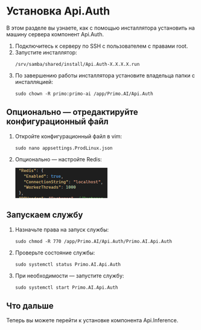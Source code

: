 # Установка Api.Auth 

В этом разделе вы узнаете, как с помощью инсталлятора установить на машину сервера компонент Api.Auth.

1. Подключитесь к серверу по SSH с пользователем с правами root. 
1. Запустите инсталлятор:
   ```
   /srv/samba/shared/install/Api.Auth-X.X.X.X.run
   ```
1. По завершению работы инсталлятора установите владельца папки с инсталляцией:
   ```
   sudo chown -R primo:primo-ai /app/Primo.AI/Api.Auth
   ```

## Опционально — отредактируйте конфигурационный файл

1. Откройте конфигурационный файл в vim:
   ```
   sudo nano appsettings.ProdLinux.json
   ```

1. Опционально — настройте Redis:
 
   ![](<../../../../.gitbook/assets1/primo-ai/install/auth/auth-3.png>)


## Запускаем службу

1. Назначьте права на запуск службы:
   ```
   sudo chmod -R 770 /app/Primo.AI/Api.Auth/Primo.AI.Api.Auth
   ```
1. Проверьте состояние службы:
   ```
   sudo systemctl status Primo.AI.Api.Auth
   ```
1. При необходимости — запустите службу:
   ```
   sudo systemctl start Primo.AI.Api.Auth
   ```

## Что дальше

Теперь вы можете перейти к установке компонента Api.Inference.
